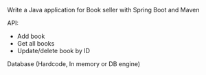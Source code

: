 Write a Java application for Book seller with Spring Boot and Maven

API:
- Add book
- Get all books
- Update/delete book by ID

Database (Hardcode, In memory or DB engine)
